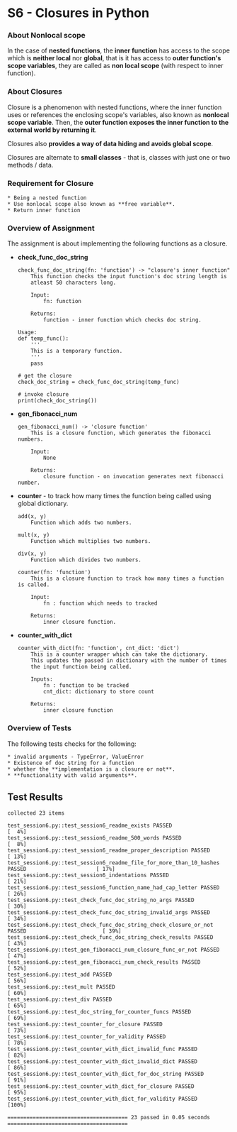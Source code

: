 # S6 - Closures in Python

### About Nonlocal scope

In the case of **nested functions**, the **inner function** has access to the scope which is **neither local** nor **global**, that is it has access to **outer function's scope variables**, they are called as **non local scope** (with respect to inner function).

### About Closures

Closure is a phenomenon with nested functions, where the inner function uses or references the enclosing scope's variables, also known as **nonlocal scope variable**. Then, the **outer function exposes the inner function to the external world by returning it**.

Closures also **provides a way of data hiding and avoids global scope**.

Closures are alternate to **small classes** - that is, classes with just one or two methods / data.

### Requirement for Closure

	* Being a nested function
	* Use nonlocal scope also known as **free variable**.
	* Return inner function

### Overview of Assignment

The assignment is about implementing the following functions as a closure.

* **check_func_doc_string**

  ```
  check_func_doc_string(fn: 'function') -> "closure's inner function"
      This function checks the input function's doc string length is
      atleast 50 characters long.
      
      Input:
          fn: function
      
      Returns:
          function - inner function which checks doc string.
  ```

  ```
  Usage:
  def temp_func():
      '''
      This is a temporary function.
      '''
      pass
      
  # get the closure
  check_doc_string = check_func_doc_string(temp_func)
  
  # invoke closure
  print(check_doc_string())
  ```

  

* **gen_fibonacci_num**

  ```
  gen_fibonacci_num() -> 'closure function'
      This is a closure function, which generates the fibonacci numbers.
      
      Input: 
          None
      
      Returns:
          closure function - on invocation generates next fibonacci number.
  ```

  

* **counter** - to track how many times the function being called using global dictionary.

  ```
  add(x, y)
      Function which adds two numbers.
  ```

  ```
  mult(x, y)
      Function which multiplies two numbers.
  ```

  ```
  div(x, y)
      Function which divides two numbers.
  ```

  ```
  counter(fn: 'function')
      This is a closure function to track how many times a function is called.
      
      Input: 
          fn : function which needs to tracked
      
      Returns:
          inner closure function.
  
  ```

  

* **counter_with_dict**

  ```
  counter_with_dict(fn: 'function', cnt_dict: 'dict')
      This is a counter wrapper which can take the dictionary.
      This updates the passed in dictionary with the number of times 
      the input function being called.
      
      Inputs:
          fn : function to be tracked
          cnt_dict: dictionary to store count
      
      Returns:
          inner closure function
  ```



### Overview of Tests

The following tests checks for the following:

	* invalid arguments - TypeError, ValueError
	* Existence of doc string for a function
	* whether the **implementation is a closure or not**.
	* **functionality with valid arguments**.

## Test Results

```
collected 23 items                                                                                    

test_session6.py::test_session6_readme_exists PASSED                                            [  4%]
test_session6.py::test_session6_readme_500_words PASSED                                         [  8%]
test_session6.py::test_session6_readme_proper_description PASSED                                [ 13%]
test_session6.py::test_session6_readme_file_for_more_than_10_hashes PASSED                      [ 17%]
test_session6.py::test_session6_indentations PASSED                                             [ 21%]
test_session6.py::test_session6_function_name_had_cap_letter PASSED                             [ 26%]
test_session6.py::test_check_func_doc_string_no_args PASSED                                     [ 30%]
test_session6.py::test_check_func_doc_string_invalid_args PASSED                                [ 34%]
test_session6.py::test_check_func_doc_string_check_closure_or_not PASSED                        [ 39%]
test_session6.py::test_check_func_doc_string_check_results PASSED                               [ 43%]
test_session6.py::test_gen_fibonacci_num_closure_func_or_not PASSED                             [ 47%]
test_session6.py::test_gen_fibonacci_num_check_results PASSED                                   [ 52%]
test_session6.py::test_add PASSED                                                               [ 56%]
test_session6.py::test_mult PASSED                                                              [ 60%]
test_session6.py::test_div PASSED                                                               [ 65%]
test_session6.py::test_doc_string_for_counter_funcs PASSED                                      [ 69%]
test_session6.py::test_counter_for_closure PASSED                                               [ 73%]
test_session6.py::test_counter_for_validity PASSED                                              [ 78%]
test_session6.py::test_counter_with_dict_invalid_func PASSED                                    [ 82%]
test_session6.py::test_counter_with_dict_invalid_dict PASSED                                    [ 86%]
test_session6.py::test_counter_with_dict_for_doc_string PASSED                                  [ 91%]
test_session6.py::test_counter_with_dict_for_closure PASSED                                     [ 95%]
test_session6.py::test_counter_with_dict_for_validity PASSED                                    [100%]

====================================== 23 passed in 0.05 seconds ======================================
```

